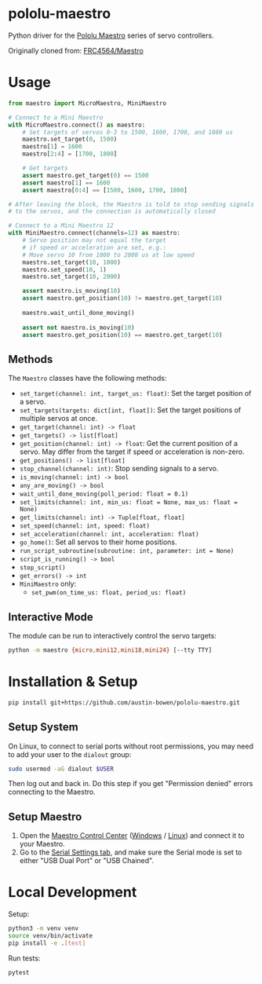 # pololu-maestro

Python driver for the [Pololu Maestro](https://www.pololu.com/category/102/maestro-usb-servo-controllers) series of servo controllers.

Originally cloned from: [FRC4564/Maestro](https://github.com/FRC4564/Maestro/)


# Usage

```python
from maestro import MicroMaestro, MiniMaestro

# Connect to a Mini Maestro
with MicroMaestro.connect() as maestro:
    # Set targets of servos 0-3 to 1500, 1600, 1700, and 1800 us
    maestro.set_target(0, 1500)
    maestro[1] = 1600
    maestro[2:4] = [1700, 1800]

    # Get targets
    assert maestro.get_target(0) == 1500
    assert maestro[1] == 1600
    assert maestro[0:4] == [1500, 1600, 1700, 1800]

# After leaving the block, the Maestro is told to stop sending signals
# to the servos, and the connection is automatically closed

# Connect to a Mini Maestro 12
with MiniMaestro.connect(channels=12) as maestro:
    # Servo position may not equal the target
    # if speed or acceleration are set, e.g.:
    # Move servo 10 from 1000 to 2000 us at low speed
    maestro.set_target(10, 1000)
    maestro.set_speed(10, 1)
    maestro.set_target(10, 2000)

    assert maestro.is_moving(10)
    assert maestro.get_position(10) != maestro.get_target(10)
    
    maestro.wait_until_done_moving()
    
    assert not maestro.is_moving(10)
    assert maestro.get_position(10) == maestro.get_target(10)
```

## Methods

The `Maestro` classes have the following methods:

- `set_target(channel: int, target_us: float)`: Set the target position of a servo.
- `set_targets(targets: dict[int, float])`: Set the target positions of multiple servos at once.
- `get_target(channel: int) -> float`
- `get_targets() -> list[float]`
- `get_position(channel: int) -> float`: Get the current position of a servo. May differ from the target if speed or acceleration is non-zero.
- `get_positions() -> list[float]`
- `stop_channel(channel: int)`: Stop sending signals to a servo.
- `is_moving(channel: int) -> bool`
- `any_are_moving() -> bool`
- `wait_until_done_moving(poll_period: float = 0.1)`
- `set_limits(channel: int, min_us: float = None, max_us: float = None)`
- `get_limits(channel: int) -> Tuple[float, float]`
- `set_speed(channel: int, speed: float)`
- `set_acceleration(channel: int, acceleration: float)`
- `go_home()`: Set all servos to their home positions.
- `run_script_subroutine(subroutine: int, parameter: int = None)`
- `script_is_running() -> bool`
- `stop_script()`
- `get_errors() -> int`
- `MiniMaestro` only:
  - `set_pwm(on_time_us: float, period_us: float)`

## Interactive Mode

The module can be run to interactively control the servo targets:

```bash
python -m maestro {micro,mini12,mini18,mini24} [--tty TTY]
```


# Installation & Setup

```bash
pip install git+https://github.com/austin-bowen/pololu-maestro.git
```

## Setup System

On Linux, to connect to serial ports without root permissions, you may need to add your user to the `dialout` group:

```bash
sudo usermod -aG dialout $USER
```

Then log out and back in. Do this step if you get "Permission denied" errors connecting to the Maestro.

## Setup Maestro

1. Open the [Maestro Control Center](https://www.pololu.com/docs/0J40/4) ([Windows](https://www.pololu.com/docs/0J40/3.a) / [Linux](https://www.pololu.com/docs/0J40/3.b)) and connect it to your Maestro.
2. Go to the [Serial Settings tab](https://www.pololu.com/docs/0J40/5.a), and make sure the Serial mode is set to either "USB Dual Port" or "USB Chained".


# Local Development

Setup:

```bash
python3 -m venv venv
source venv/bin/activate
pip install -e .[test]
```

Run tests:

```bash
pytest
```

